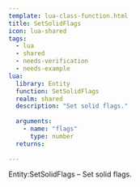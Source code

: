 ```yaml
---
template: lua-class-function.html
title: SetSolidFlags
icon: lua-shared
tags:
  - lua
  - shared
  - needs-verification
  - needs-example
lua:
  library: Entity
  function: SetSolidFlags
  realm: shared
  description: "Set solid flags."
  
  arguments:
    - name: "flags"
      type: number
  returns:
    
---
```


<div class="lua__search__keywords">
Entity:SetSolidFlags &#x2013; Set solid flags.
</div>
